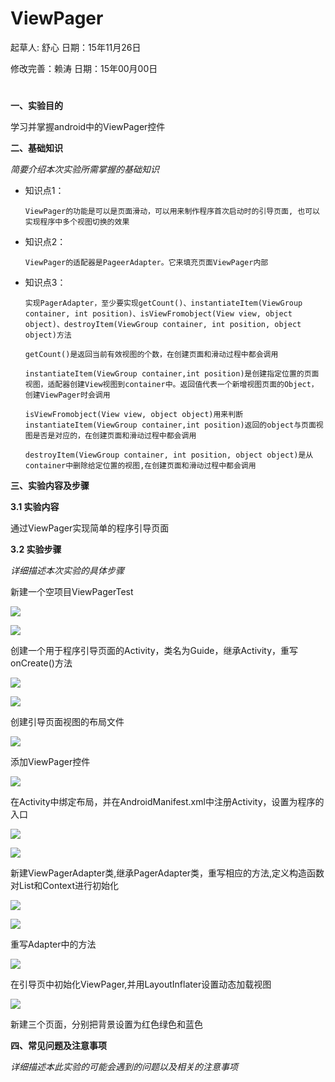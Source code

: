 # ViewPager

起草人: 舒心   日期：15年11月26日

修改完善：赖涛   日期：15年00月00日

# 

**一、实验目的**

学习并掌握android中的ViewPager控件

**二、基础知识**

*简要介绍本次实验所需掌握的基础知识*
   
* 知识点1：

      ViewPager的功能是可以是页面滑动，可以用来制作程序首次启动时的引导页面, 也可以实现程序中多个视图切换的效果

* 知识点2：

      ViewPager的适配器是PageerAdapter。它来填充页面ViewPager内部


* 知识点3：

      实现PagerAdapter，至少要实现getCount()、instantiateItem(ViewGroup container, int position)、isViewFromobject(View view, object object)、destroyItem(ViewGroup container, int position, object object)方法
      
      getCount()是返回当前有效视图的个数，在创建页面和滑动过程中都会调用
      
      instantiateItem(ViewGroup container,int position)是创建指定位置的页面视图，适配器创建View视图到container中。返回值代表一个新增视图页面的Object，创建ViewPager时会调用
      
      isViewFromobject(View view, object object)用来判断instantiateItem(ViewGroup container,int position)返回的object与页面视图是否是对应的，在创建页面和滑动过程中都会调用
      
      destroyItem(ViewGroup container, int position, object object)是从container中删除给定位置的视图,在创建页面和滑动过程中都会调用



   

**三、实验内容及步骤**

**3.1 实验内容**
 
 通过ViewPager实现简单的程序引导页面

**3.2 实验步骤**

*详细描述本次实验的具体步骤*

新建一个空项目ViewPagerTest


![](QQ截图20151130121247.png)

![](QQ截图20151130121357.png)


创建一个用于程序引导页面的Activity，类名为Guide，继承Activity，重写onCreate()方法

![](QQ截图20151130121754.png)

![](QQ截图20151130122334.png)

创建引导页面视图的布局文件

![](QQ截图20151130122532.png)

添加ViewPager控件

![](QQ截图20151130123540.png)

在Activity中绑定布局，并在AndroidManifest.xml中注册Activity，设置为程序的入口

![](QQ截图20151130125204.png)

![](QQ截图20151130125313.png)

新建ViewPagerAdapter类,继承PagerAdapter类，重写相应的方法,定义构造函数对List<View>和Context进行初始化

![](QQ截图.png)

![](QQ截图20151130130610.png)

重写Adapter中的方法

![](QQ截图20151130131715.png)

在引导页中初始化ViewPager,并用LayoutInflater设置动态加载视图

![](QQ截图20151130132241.png)

新建三个页面，分别把背景设置为红色绿色和蓝色


**四、常见问题及注意事项**

*详细描述本此实验的可能会遇到的问题以及相关的注意事项*


